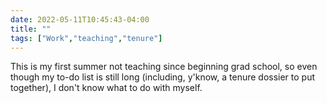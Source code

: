 ---date: 2022-05-11T10:45:43-04:00title: ""tags: ["Work","teaching","tenure"]---This is my first summer not teaching since beginning grad school, so even though my to-do list is still long (including, y'know, a tenure dossier to put together), I don't know what to do with myself.